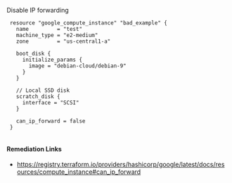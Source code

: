 
Disable IP forwarding

```hcl
 resource "google_compute_instance" "bad_example" {
   name         = "test"
   machine_type = "e2-medium"
   zone         = "us-central1-a"
 
   boot_disk {
     initialize_params {
       image = "debian-cloud/debian-9"
     }
   }
 
   // Local SSD disk
   scratch_disk {
     interface = "SCSI"
   }
   
   can_ip_forward = false
 }
 
```

#### Remediation Links
 - https://registry.terraform.io/providers/hashicorp/google/latest/docs/resources/compute_instance#can_ip_forward

